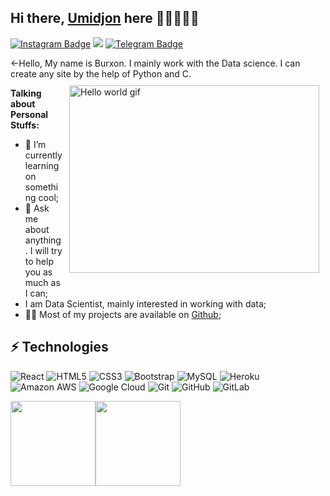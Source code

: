 ## Hi there, [Umidjon](https://t.me/Hope3538/) here 👋🏼👨🏻‍💻

[![Instagram Badge](https://img.shields.io/badge/-umidbekmaxammadsoliyev-purple?style=flat&logo=instagram&logoColor=white&link=https://instagram.com/_jessicaalim/)](https://instagram.com/buranbaev_life)
[![](https://img.shields.io/badge/-@burxoncoder1-%23181717?style=flat-square&logo=github)](https://github.com/burxoncoder1)
[![Telegram Badge](https://img.shields.io/badge/-@burxoncoder1-0088CC?style=flat&logo=Telegram&logoColor=white)](https://t.me/burxoncoder1 "Contact on Telegram")

<-Hello, My name is Burxon.  I mainly work with the Data science. I can create any site by the help of Python and C.
<img style="margin:10px" align="right" alt="Hello world gif" src="https://camo.githubusercontent.com/e20822b4282c07ffd010cd05f855a6561d3b62358ca9e607e4901288dd748fcb/68747470733a2f2f63646e2e6472696262626c652e636f6d2f75736572732f323133313939332f73637265656e73686f74732f343934383733362f74686f75676874776f726b732d6769665f6472696262626c652e676966" height="300" width="400" />

**Talking about Personal Stuffs:**

- 🔭 I’m currently learning on something cool;
- 💬 Ask me about anything. I will try to help you as much as I can;
- I am Data Scientist, mainly interested in working with data;
- 👨‍💻 Most of my projects are available on <a href="https://github.com/burxoncoder1">Github</a>;


## ⚡ Technologies

![React](https://img.shields.io/badge/-React-black?style=flat-square&logo=react)
![HTML5](https://img.shields.io/badge/-HTML5-E34F26?style=flat-square&logo=html5&logoColor=white)
![CSS3](https://img.shields.io/badge/-CSS3-1572B6?style=flat-square&logo=css3)
![Bootstrap](https://img.shields.io/badge/-Bootstrap-563D7C?style=flat-square&logo=bootstrap)
![MySQL](https://img.shields.io/badge/-MySQL-black?style=flat-square&logo=mysql)
![Heroku](https://img.shields.io/badge/-Heroku-430098?style=flat-square&logo=heroku)
![Amazon AWS](https://img.shields.io/badge/Amazon%20AWS-232F3E?style=flat-square&logo=amazon-aws)
![Google Cloud](https://img.shields.io/badge/Google%20Cloud-black?style=flat-square&logo=google-cloud)
![Git](https://img.shields.io/badge/-Git-black?style=flat-square&logo=git)
![GitHub](https://img.shields.io/badge/-GitHub-181717?style=flat-square&logo=github)
![GitLab](https://img.shields.io/badge/-GitLab-FCA121?style=flat-square&logo=gitlab)

<a href="https://ali-husanov-portfolo.netlify.app/"><img height="136px" src="https://github-readme-stats.vercel.app/api?username=adamalston&hide_title=true&hide_border=true&show_icons=true&include_all_commits=true&count_private=true&line_height=21&text_color=000&icon_color=000&bg_color=0,ea6161,ffc64d,fffc4d,52fa5a&theme=graywhite" /><img height="136px" src="https://github-readme-stats.vercel.app/api/top-langs/?username=adamalston&hide=html&hide_title=true&hide_border=true&layout=compact&langs_count=6&exclude_repo=comp426,Redventures-Movie-Quotes&text_color=000&icon_color=fff&bg_color=0,52fa5a,4dfcff,c64dff&theme=graywhite" /></a>
